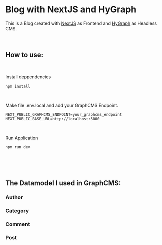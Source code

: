 # Blog with NextJS and HyGraph

This is a Blog created with [NextJS](https://https://nextjs.org/) as Frontend and [HyGraph](https://hygraph.com) as Headless CMS.
<br>
<br>
<br>
## How to use:
<br>

Install deppendencies
```
npm install
```
<br>

Make file .env.local and add your GraphCMS Endpoint.
```
NEXT_PUBLIC_GRAPHCMS_ENDPOINT=your_graphcms_endpoint
NEXT_PUBLIC_BASE_URL=http://localhost:3000
```
<br>
 
Run Application
```
npm run dev
```

<br>
<br>
<br>

## The Datamodel I used in GraphCMS: 

### Author 
### Category
### Comment
### Post
